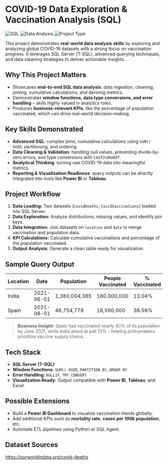 # **COVID-19 Data Exploration & Vaccination Analysis (SQL)**

![SQL](https://img.shields.io/badge/SQL%20Server-TSQL-blue) ![Data Analysis](https://img.shields.io/badge/Domain-Data%20Analytics-green) ![Project Type](https://img.shields.io/badge/Type-Exploratory%20Analysis-orange)

This project demonstrates **real-world data analysis skills** by exploring and analyzing global COVID-19 datasets with a strong focus on vaccination progress. It leverages SQL Server (T-SQL), advanced querying techniques, and data cleaning strategies to deliver actionable insights.


## **Why This Project Matters**

* Showcases **end-to-end SQL data analysis**: data ingestion, cleaning, joining, cumulative calculations, and deriving metrics.
* Demonstrates **window functions, data type conversions, and error handling** – skills highly valued in analytics roles.
* Produces **business-relevant KPIs**, like the percentage of population vaccinated, which can drive real-world decision-making.


## **Key Skills Demonstrated**

* **Advanced SQL**: complex joins, cumulative calculations using `SUM() OVER`, partitioning, and ordering.
* **Data Cleaning & Validation**: handling null values, preventing divide-by-zero errors, and type conversions with `CAST`/`CONVERT`.
* **Analytical Thinking**: turning raw COVID-19 data into meaningful metrics.
* **Reporting & Visualization Readiness**: query outputs can be directly integrated into tools like **Power BI** or **Tableau**.


## **Project Workflow**

1. **Data Loading:** Two datasets (`CovidDeaths`, `CovidVaccinations`) loaded into SQL Server.
2. **Data Exploration:** Analyze distributions, missing values, and identify join keys.
3. **Data Integration:** Join datasets on `location` and `date` to merge vaccination and population data.
4. **KPI Calculations:** Calculate cumulative vaccinations and percentage of the population vaccinated.
5. **Output Analysis:** Generate a clean table ready for visualization.


## **Sample Query Output**

| Location | Date       | Population    | People Vaccinated | % Vaccinated |
| -------- | ---------- | ------------- | ----------------- | ------------ |
| India    | 2021-06-01 | 1,380,004,385 | 180,000,000       | 13.04%       |
| Spain    | 2021-06-01 | 46,754,778    | 18,500,000        | 39.56%       |

> **Business Insight:** Spain had vaccinated nearly 40% of its population by June 2021, while India stood at just 13% – helping policymakers prioritize vaccine supply chains.


## **Tech Stack**

* **SQL Server (T-SQL)**
* **Window Functions:** `SUM() OVER`, `PARTITION BY`, `ORDER BY`
* **Error Handling:** `NULLIF`, `TRY_CONVERT`
* **Visualization Ready:** Output compatible with **Power BI**, **Tableau**, and Excel.


## **Possible Extensions**

* Build a **Power BI Dashboard** to visualize vaccination trends globally.
* Add additional KPIs such as **mortality rate**, **cases per 100k population**, etc.
* Automate ETL pipelines using Python or SQL Agent.


## **Dataset Sources**
https://ourworldindata.org/covid-deaths
